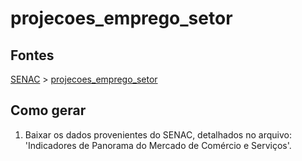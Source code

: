 # projecoes_emprego_setor

## Fontes 

[SENAC](../../SENAC.md) > [projecoes_emprego_setor](./projecoes_emprego_setor.md)

## Como gerar

1. Baixar os dados provenientes do SENAC, detalhados no arquivo: 'Indicadores de Panorama do Mercado de Comércio e Serviços'.